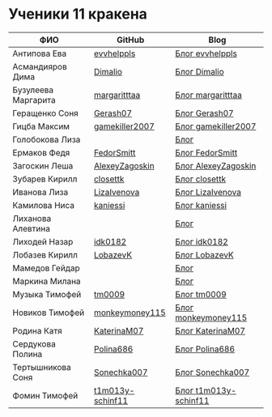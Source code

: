 # Ученики 11 кракена

| ФИО | GitHub | Blog |
| --- | --- | --- |
| Антипова Ева       | [evvhelppls](https://github.com/evvhelppls) | [Блог evvhelppls](https://evvhelppls.github.io) |
| Асмандияров Дима   | [Dimalio](https://github.com/Dimalio) | [Блог Dimalio](https://Dimalio.github.io) |
| Бузулеева Маргарита     | [margaritttaa](https://github.com/margaritttaa) | [Блог margaritttaa](https://margaritttaa.github.io) |
| Геращенко Соня     | [Gerash07](https://github.com/Gerash07) | [Блог Gerash07](https://Gerash07.github.io) |
| Гицба Максим       | [gamekiller2007](https://github.com/gamekiller2007) | [Блог gamekiller2007](https://gamekiller2007.github.io) |
| Голобокова Лиза    | [](https://github.com/) | [Блог ](https://.github.io) |
| Ермаков Федя       | [FedorSmitt](https://github.com/FedorSmitt) | [Блог FedorSmitt](https://FedorSmitt.github.io) |
| Загоскин Леша      | [AlexeyZagoskin](https://github.com/AlexeyZagoskin) | [Блог AlexeyZagoskin](https://AlexeyZagoskin.github.io) |
| Зубарев Кирилл     | [closettk](https://github.com/closettk) | [Блог closettk](https://closettk.github.io) |
| Иванова Лиза       | [LizaIvenova](https://github.com/LizaIvenova) | [Блог LizaIvenova](https://LizaIvenova.github.io) |
| Камилова Ниса      | [kaniessi](https://github.com/kaniessi) | [Блог kaniessi](https://kaniessi.github.io) |
| Лиханова Алевтина  | [](https://github.com/) | [Блог ](https://.github.io) |
| Лиходей Назар      | [idk0182](https://github.com/idk0182) | [Блог idk0182](https://idk0182.github.io) |
| Лобазев Кирилл     | [LobazevK](https://github.com/LobazevK) | [Блог LobazevK](https://LobazevK.github.io) |
| Мамедов Гейдар     | [](https://github.com/) | [Блог ](https://.github.io) |
| Маркина Милана     | [](https://github.com/) | [Блог ](https://.github.io) |
| Музыка Тимофей     | [tm0009](https://github.com/tm0009) | [Блог tm0009](https://tm0009.github.io) |
| Новиков Тимофей    | [monkeymoney115](https://github.com/monkeymoney115) | [Блог monkeymoney115](https://monkeymoney115.github.io) |
| Родина Катя        | [KaterinaM07](https://github.com/KaterinaM07) | [Блог KaterinaM07](https://KaterinaM07.github.io) |
| Сердукова Полина   | [Polina686](https://github.com/Polina686) | [Блог Polina686](https://Polina686.github.io) |
| Тертышникова Соня  | [Sonechka007](https://github.com/Sonechka007) | [Блог Sonechka007](https://Sonechka007.github.io) |
| Фомин Тимофей      | [t1m013y-schinf11](https://github.com/t1m013y-schinf11) | [Блог t1m013y-schinf11](https://t1m013y-schinf11.github.io) |
